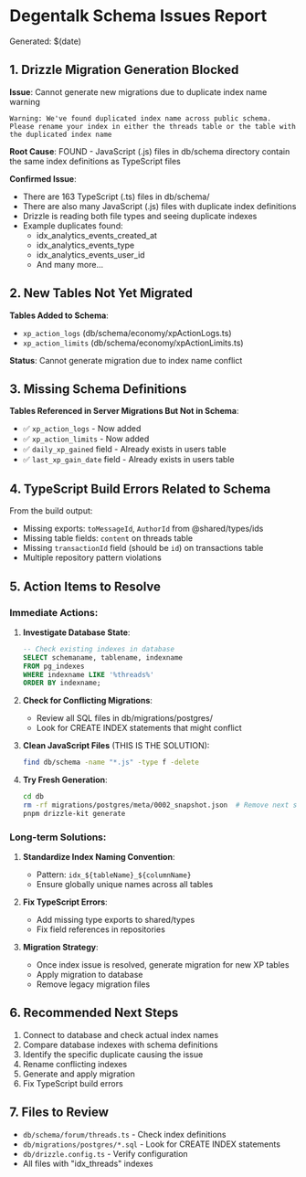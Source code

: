 # Degentalk Schema Issues Report

Generated: $(date)

## 1. Drizzle Migration Generation Blocked

**Issue**: Cannot generate new migrations due to duplicate index name warning
```
Warning: We've found duplicated index name across public schema. 
Please rename your index in either the threads table or the table with the duplicated index name
```

**Root Cause**: FOUND - JavaScript (.js) files in db/schema directory contain the same index definitions as TypeScript files

**Confirmed Issue**:
- There are 163 TypeScript (.ts) files in db/schema/
- There are also many JavaScript (.js) files with duplicate index definitions
- Drizzle is reading both file types and seeing duplicate indexes
- Example duplicates found:
  - idx_analytics_events_created_at
  - idx_analytics_events_type
  - idx_analytics_events_user_id
  - And many more...

## 2. New Tables Not Yet Migrated

**Tables Added to Schema**:
- `xp_action_logs` (db/schema/economy/xpActionLogs.ts)
- `xp_action_limits` (db/schema/economy/xpActionLimits.ts)

**Status**: Cannot generate migration due to index name conflict

## 3. Missing Schema Definitions

**Tables Referenced in Server Migrations But Not in Schema**:
- ✅ `xp_action_logs` - Now added
- ✅ `xp_action_limits` - Now added
- ✅ `daily_xp_gained` field - Already exists in users table
- ✅ `last_xp_gain_date` field - Already exists in users table

## 4. TypeScript Build Errors Related to Schema

From the build output:
- Missing exports: `toMessageId`, `AuthorId` from @shared/types/ids
- Missing table fields: `content` on threads table
- Missing `transactionId` field (should be `id`) on transactions table
- Multiple repository pattern violations

## 5. Action Items to Resolve

### Immediate Actions:
1. **Investigate Database State**:
   ```sql
   -- Check existing indexes in database
   SELECT schemaname, tablename, indexname 
   FROM pg_indexes 
   WHERE indexname LIKE '%threads%'
   ORDER BY indexname;
   ```

2. **Check for Conflicting Migrations**:
   - Review all SQL files in db/migrations/postgres/
   - Look for CREATE INDEX statements that might conflict

3. **Clean JavaScript Files** (THIS IS THE SOLUTION):
   ```bash
   find db/schema -name "*.js" -type f -delete
   ```

4. **Try Fresh Generation**:
   ```bash
   cd db
   rm -rf migrations/postgres/meta/0002_snapshot.json  # Remove next snapshot if exists
   pnpm drizzle-kit generate
   ```

### Long-term Solutions:
1. **Standardize Index Naming Convention**:
   - Pattern: `idx_${tableName}_${columnName}`
   - Ensure globally unique names across all tables

2. **Fix TypeScript Errors**:
   - Add missing type exports to shared/types
   - Fix field references in repositories

3. **Migration Strategy**:
   - Once index issue is resolved, generate migration for new XP tables
   - Apply migration to database
   - Remove legacy migration files

## 6. Recommended Next Steps

1. Connect to database and check actual index names
2. Compare database indexes with schema definitions
3. Identify the specific duplicate causing the issue
4. Rename conflicting indexes
5. Generate and apply migration
6. Fix TypeScript build errors

## 7. Files to Review

- `db/schema/forum/threads.ts` - Check index definitions
- `db/migrations/postgres/*.sql` - Look for CREATE INDEX statements
- `db/drizzle.config.ts` - Verify configuration
- All files with "idx_threads" indexes